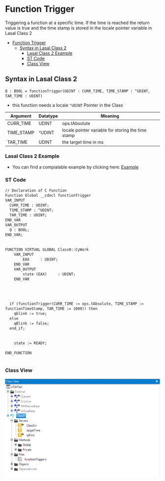 # Function Trigger
Triggering a function at a specific time. 
If the time is reached the return value is true and the time stamp is stored in the locale pointer variable in Lasal Class 2

- [Function Trigger](#function-trigger)
  - [Syntax in Lasal Class 2](#syntax-in-lasal-class-2)
    - [Lasal Class 2 Example](#lasal-class-2-example)
    - [ST Code](#st-code)
    - [Class View](#class-view)

## Syntax in Lasal Class 2
```
Q : BOOL = functionTrigger(UDINT : CURR_TIME, TIME_STAMP : ^UDINT, TAR_TIME : UDINT)
```
* this function needs a locale ```^UDINT``` Pointer in the Class

| Argument | Datatype | Meaning |
| ------------- | ------------- | ------------- |
| CURR_TIME  | UDINT | ops.tAbsolute  |
| TIME_STAMP  | ^UDINT  | locale pointer variable for storing the time stamp  |
| TAR_TIME  | UDINT  | the target time in ms  |

### Lasal Class 2 Example
* You can find a compialable example by clicking here: [Example](https://github.com/Jumag-Dampferzeuger-GmbH/SIGMATEK-Jumag-Utils-Examples/tree/main/functionTrigger)

### ST Code

```
// Declaration of C Function
Function Global __cdecl functionTrigger
VAR_INPUT 
  CURR_TIME : UDINT;
  TIME_STAMP : ^UDINT;
  TAR_TIME : UDINT;
END_VAR
VAR_OUTPUT
  Q : BOOL;
END_VAR;


FUNCTION VIRTUAL GLOBAL Class0::CyWork
	VAR_INPUT
		EAX 	: UDINT;
	END_VAR
	VAR_OUTPUT
		state (EAX) 	: UDINT;
	END_VAR

  
   
  
  if (functionTrigger(CURR_TIME := ops.tAbsolute, TIME_STAMP := functionTimeStamp, TAR_TIME := 1000)) then
    qblink := true;
  else
    qBlink := false; 
  end_if;
  

	state := READY;

END_FUNCTION


```






### Class View

![Alt text](img/image.png)